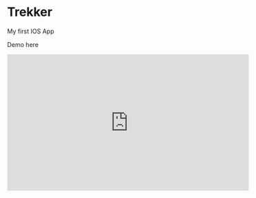 # Trekker
My first IOS App 

Demo here 
<iframe width="560" height="315" src="https://www.youtube.com/embed/BcMajqJ2p_U" title="YouTube video player" frameborder="0" allow="accelerometer; autoplay; clipboard-write; encrypted-media; gyroscope; picture-in-picture" allowfullscreen></iframe>
